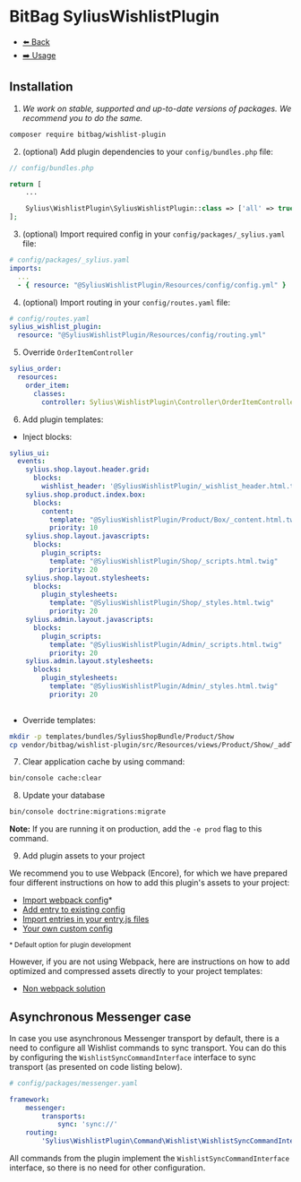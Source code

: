 # BitBag SyliusWishlistPlugin

- [⬅️ Back](../README.md#overview)
- [➡️ Usage](./02-usage.md)

## Installation


1. *We work on stable, supported and up-to-date versions of packages. We recommend you to do the same.*

```bash
composer require bitbag/wishlist-plugin
```

2. (optional) Add plugin dependencies to your `config/bundles.php` file:

```php
// config/bundles.php

return [
    ...

    Sylius\WishlistPlugin\SyliusWishlistPlugin::class => ['all' => true],
];
```

3. (optional) Import required config in your `config/packages/_sylius.yaml` file:

```yaml
# config/packages/_sylius.yaml
imports:
  ...
  - { resource: "@SyliusWishlistPlugin/Resources/config/config.yml" }
```

4. (optional) Import routing in your `config/routes.yaml` file:

  ```yaml
# config/routes.yaml
sylius_wishlist_plugin:
    resource: "@SyliusWishlistPlugin/Resources/config/routing.yml"
```

5. Override `OrderItemController`

```yaml
sylius_order:
  resources:
    order_item:
      classes:
        controller: Sylius\WishlistPlugin\Controller\OrderItemController

```

6. Add plugin templates:

- Inject blocks:

```yaml
sylius_ui:
  events:
    sylius.shop.layout.header.grid:
      blocks:
        wishlist_header: '@SyliusWishlistPlugin/_wishlist_header.html.twig'
    sylius.shop.product.index.box:
      blocks:
        content:
          template: "@SyliusWishlistPlugin/Product/Box/_content.html.twig"
          priority: 10
    sylius.shop.layout.javascripts:
      blocks:
        plugin_scripts:
          template: "@SyliusWishlistPlugin/Shop/_scripts.html.twig"
          priority: 20
    sylius.shop.layout.stylesheets:
      blocks:
        plugin_stylesheets:
          template: "@SyliusWishlistPlugin/Shop/_styles.html.twig"
          priority: 20
    sylius.admin.layout.javascripts:
      blocks:
        plugin_scripts:
          template: "@SyliusWishlistPlugin/Admin/_scripts.html.twig"
          priority: 20
    sylius.admin.layout.stylesheets:
      blocks:
        plugin_stylesheets:
          template: "@SyliusWishlistPlugin/Admin/_styles.html.twig"
          priority: 20
        
```

- Override templates:

```bash
mkdir -p templates/bundles/SyliusShopBundle/Product/Show
cp vendor/bitbag/wishlist-plugin/src/Resources/views/Product/Show/_addToCart.html.twig templates/bundles/SyliusShopBundle/Product/Show
```

7. Clear application cache by using command:

```bash
bin/console cache:clear
```

8. Update your database

```bash
bin/console doctrine:migrations:migrate
```

**Note:** If you are running it on production, add the `-e prod` flag to this command.

9. Add plugin assets to your project

We recommend you to use Webpack (Encore), for which we have prepared four different instructions on how to add this plugin's assets to your project:

- [Import webpack config](./01.1-webpack-config.md)*
- [Add entry to existing config](./01.2-webpack-entry.md)
- [Import entries in your entry.js files](./01.3-import-entry.md)
- [Your own custom config](./01.4-custom-solution.md)

<small>* Default option for plugin development</small>


However, if you are not using Webpack, here are instructions on how to add optimized and compressed assets directly to your project templates:

- [Non webpack solution](./01.5-non-webpack.md)

## Asynchronous Messenger case

In case you use asynchronous Messenger transport by default, there is a need to configure all Wishlist commands to sync transport.
You can do this by configuring the `WishlistSyncCommandInterface` interface to sync transport (as presented on code listing below).

```yaml
# config/packages/messenger.yaml

framework:
    messenger:
        transports:
            sync: 'sync://'
    routing:
        'Sylius\WishlistPlugin\Command\Wishlist\WishlistSyncCommandInterface': sync
```

All commands from the plugin implement the `WishlistSyncCommandInterface` interface, so there is no need for other configuration.
